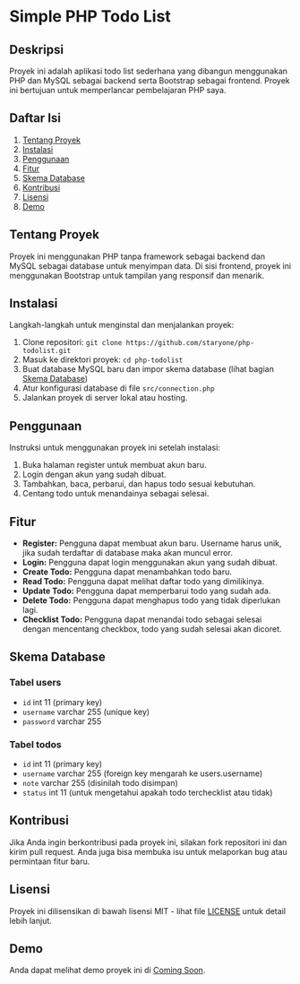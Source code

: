 # Simple PHP Todo List

## Deskripsi
Proyek ini adalah aplikasi todo list sederhana yang dibangun menggunakan PHP dan MySQL sebagai backend serta Bootstrap sebagai frontend. Proyek ini bertujuan untuk memperlancar pembelajaran PHP saya.

## Daftar Isi
1. [Tentang Proyek](#tentang-proyek)
2. [Instalasi](#instalasi)
3. [Penggunaan](#penggunaan)
4. [Fitur](#fitur)
5. [Skema Database](#skema-database)
6. [Kontribusi](#kontribusi)
7. [Lisensi](#lisensi)
8. [Demo](#demo)

## Tentang Proyek
Proyek ini menggunakan PHP tanpa framework sebagai backend dan MySQL sebagai database untuk menyimpan data. Di sisi frontend, proyek ini menggunakan Bootstrap untuk tampilan yang responsif dan menarik. 

## Instalasi
Langkah-langkah untuk menginstal dan menjalankan proyek:
1. Clone repositori: `git clone https://github.com/staryone/php-todolist.git`
2. Masuk ke direktori proyek: `cd php-todolist`
3. Buat database MySQL baru dan impor skema database (lihat bagian [Skema Database](#skema-database))
4. Atur konfigurasi database di file `src/connection.php`
5. Jalankan proyek di server lokal atau hosting.

## Penggunaan
Instruksi untuk menggunakan proyek ini setelah instalasi:
1. Buka halaman register untuk membuat akun baru.
2. Login dengan akun yang sudah dibuat.
3. Tambahkan, baca, perbarui, dan hapus todo sesuai kebutuhan.
4. Centang todo untuk menandainya sebagai selesai.

## Fitur
- **Register:** Pengguna dapat membuat akun baru. Username harus unik, jika sudah terdaftar di database maka akan muncul error.
- **Login:** Pengguna dapat login menggunakan akun yang sudah dibuat.
- **Create Todo:** Pengguna dapat menambahkan todo baru.
- **Read Todo:** Pengguna dapat melihat daftar todo yang dimilikinya.
- **Update Todo:** Pengguna dapat memperbarui todo yang sudah ada.
- **Delete Todo:** Pengguna dapat menghapus todo yang tidak diperlukan lagi.
- **Checklist Todo:** Pengguna dapat menandai todo sebagai selesai dengan mencentang checkbox, todo yang sudah selesai akan dicoret.

## Skema Database
### Tabel users
- `id` int 11 (primary key) 
- `username` varchar 255 (unique key)
- `password` varchar 255

### Tabel todos
- `id` int 11 (primary key)
- `username` varchar 255 (foreign key mengarah ke users.username)
- `note` varchar 255 (disinilah todo disimpan)
- `status` int 11 (untuk mengetahui apakah todo terchecklist atau tidak)

## Kontribusi
Jika Anda ingin berkontribusi pada proyek ini, silakan fork repositori ini dan kirim pull request. Anda juga bisa membuka isu untuk melaporkan bug atau permintaan fitur baru.

## Lisensi
Proyek ini dilisensikan di bawah lisensi MIT - lihat file [LICENSE](LICENSE) untuk detail lebih lanjut.

## Demo
Anda dapat melihat demo proyek ini di [Coming Soon](#).
